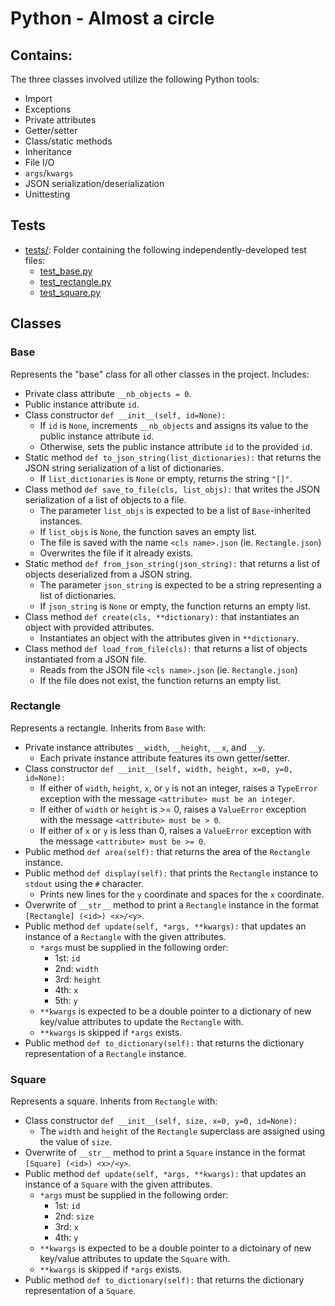 # Python - Almost a circle

## Contains:

The three classes involved utilize the following Python tools:

- Import
- Exceptions
- Private attributes
- Getter/setter
- Class/static methods
- Inheritance
- File I/O
- `args`/`kwargs`
- JSON serialization/deserialization
- Unittesting

## Tests

- [tests/](./tests/): Folder containing the following
  independently-developed test files:
  - [test_base.py](./tests/test_base.py)
  - [test_rectangle.py](./tests/test_rectangle.py)
  - [test_square.py](./tests/test_square.py)

## Classes

### Base

Represents the "base" class for all other classes in the project. Includes:

- Private class attribute `__nb_objects = 0`.
- Public instance attribute `id`.
- Class constructor `def __init__(self, id=None):`
  - If `id` is `None`, increments `__nb_objects` and assigns its value to the
    public instance attribute `id`.
  - Otherwise, sets the public instance attribute `id` to the provided `id`.
- Static method `def to_json_string(list_dictionaries):` that returns the JSON
  string serialization of a list of dictionaries.
  - If `list_dictionaries` is `None` or empty, returns the string `"[]"`.
- Class method `def save_to_file(cls, list_objs):` that writes the JSON
  serialization of a list of objects to a file.
  - The parameter `list_objs` is expected to be a list of `Base`-inherited
    instances.
  - If `list_objs` is `None`, the function saves an empty list.
  - The file is saved with the name `<cls name>.json` (ie. `Rectangle.json`)
  - Overwrites the file if it already exists.
- Static method `def from_json_string(json_string):` that returns a list of
  objects deserialized from a JSON string.
  - The parameter `json_string` is expected to be a string representing a
    list of dictionaries.
  - If `json_string` is `None` or empty, the function returns an empty list.
- Class method `def create(cls, **dictionary):` that instantiates an object with
  provided attributes.
  - Instantiates an object with the attributes given in `**dictionary`.
- Class method `def load_from_file(cls):` that returns a list of objects
  instantiated from a JSON file.
  - Reads from the JSON file `<cls name>.json` (ie. `Rectangle.json`)
  - If the file does not exist, the function returns an empty list.

### Rectangle

Represents a rectangle. Inherits from `Base` with:

- Private instance attributes `__width`, `__height`, `__x`, and `__y`.
  - Each private instance attribute features its own getter/setter.
- Class constructor `def __init__(self, width, height, x=0, y=0, id=None):`
  - If either of `width`, `height`, `x`, or `y` is not an integer, raises a
    `TypeError` exception with the message `<attribute> must be an integer`.
  - If either of `width` or `height` is >= 0, raises a `ValueError` exception
    with the message `<attribute> must be > 0`.
  - If either of `x` or `y` is less than 0, raises a `ValueError` exception
    with the message `<attribute> must be >= 0`.
- Public method `def area(self):` that returns the area of the `Rectangle`
  instance.
- Public method `def display(self):` that prints the `Rectangle` instance to
  `stdout` using the `#` character.
  - Prints new lines for the `y` coordinate and spaces for the `x` coordinate.
- Overwrite of `__str__` method to print a `Rectangle` instance in the format
  `[Rectangle] (<id>) <x>/<y>`.
- Public method `def update(self, *args, **kwargs):` that updates an instance
  of a `Rectangle` with the given attributes.
  - `*args` must be supplied in the following order:
    - 1st: `id`
    - 2nd: `width`
    - 3rd: `height`
    - 4th: `x`
    - 5th: `y`
  - `**kwargs` is expected to be a double pointer to a dictionary of new
    key/value attributes to update the `Rectangle` with.
  - `**kwargs` is skipped if `*args` exists.
- Public method `def to_dictionary(self):` that returns the dictionary
  representation of a `Rectangle` instance.

### Square

Represents a square. Inherits from `Rectangle` with:

- Class constructor `def __init__(self, size, x=0, y=0, id=None):`
  - The `width` and `height` of the `Rectangle` superclass are assigned using
    the value of `size`.
- Overwrite of `__str__` method to print a `Square` instance in the format
  `[Square] (<id>) <x>/<y>`.
- Public method `def update(self, *args, **kwargs):` that updates an instance
  of a `Square` with the given attributes.
  - `*args` must be supplied in the following order:
    - 1st: `id`
    - 2nd: `size`
    - 3rd: `x`
    - 4th: `y`
  - `**kwargs` is expected to be a double pointer to a dictoinary of new
    key/value attributes to update the `Square` with.
  - `**kwargs` is skipped if `*args` exists.
- Public method `def to_dictionary(self):` that returns the dictionary
  representation of a `Square`.
